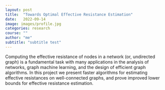 ```yaml
---
layout: post
title:  "Towards Optimal Effective Resistance Estimation"
date:   2022-09-14
image: images/profile.jpg
categories: research
course: ""
author: "me"
subtitle: "subtitle test"
---
```

Computing the effective resistance of nodes in a network (or, undirected graph) is a fundamental task with many applications in the analysis of networks, graph machine learning, and the design of efficient graph algorithms. In this project
we present faster algorithms for estimating effective resistances on
well-connected graphs, and prove improved lower bounds for effective resistance
estimation.
